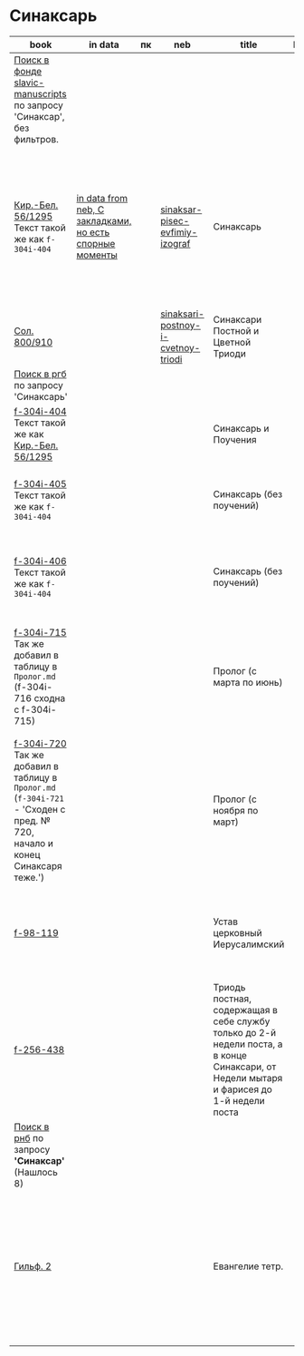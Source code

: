 # Синаксарь

| book                                                                                                                                                                                              | in data                                                                                                                                       | пк | neb                                                                                                         | title                                                                                                                                    | handwriting | date                                                            | Описание                                                                                                                                                      |
|---------------------------------------------------------------------------------------------------------------------------------------------------------------------------------------------------|-----------------------------------------------------------------------------------------------------------------------------------------------|----|-------------------------------------------------------------------------------------------------------------|------------------------------------------------------------------------------------------------------------------------------------------|:-----------:|-----------------------------------------------------------------|---------------------------------------------------------------------------------------------------------------------------------------------------------------|
| [Поиск в фонде slavic-manuscripts](https://kp.rusneb.ru/item/thematicsection/slavic-manuscripts) по запросу 'Синаксар', без фильтров.                                                             |                                                                                                                                               |    |                                                                                                             |                                                                                                                                          |             |                                                                 |                                                                                                                                                               |
| [Кир.-Бел. 56/1295](https://nlr.ru/manuscripts/RA1527/elektronnyiy-katalog?ab=0AA8E89F-0267-4D66-B5E9-399E4474E7B3) Текст такой же как `f-304i-404`                                               | [in data from neb, С закладками, но есть спорные моменты](../../../data/pdf/manuscripts/nlr/kir_bel/0aa8e89f-0267-4d66-b5e9-399e4474e7b3.pdf) |    | [sinaksar-pisec-evfimiy-izograf](https://kp.rusneb.ru/item/material/sinaksar-pisec-evfimiy-izograf)         | Синаксарь                                                                                                                                |     11      | 1486 - 1489                                                     | Кирилло-Белозерский Успенский монастырь. **Выбран этот Синаксарь потому что дата хорошая, а текст такой же как и у `f-304i-406`, `f-304i-405`, `f-304i-404`** |
| [Сол. 800/910](https://nlr.ru/manuscripts/RA1527/elektronnyiy-katalog?ab=0FD190FB-BD37-4E74-B65F-5B8F72900E24)                                                                                    |                                                                                                                                               |    | [sinaksari-postnoy-i-cvetnoy-triodi](https://kp.rusneb.ru/item/material/sinaksari-postnoy-i-cvetnoy-triodi) | Синаксари Постной и Цветной Триоди                                                                                                       |             | Кон. XV - нач. XVI вв.                                          |                                                                                                                                                               |
| [Поиск в ргб](https://lib-fond.ru/search/) по запросу 'Синаксарь'                                                                                                                                 |                                                                                                                                               |    |                                                                                                             |                                                                                                                                          |             |                                                                 |                                                                                                                                                               |
| [f-304i-404](https://lib-fond.ru/lib-rgb/304-i/f-304i-404) Текст такой же как [Кир.-Бел. 56/1295](https://nlr.ru/manuscripts/RA1527/elektronnyiy-katalog?ab=0AA8E89F-0267-4D66-B5E9-399E4474E7B3) |                                                                                                                                               |    |                                                                                                             | Синаксарь и Поучения                                                                                                                     |     9+      | ХV или нач. ХVІ в.                                              | Большое содержание в ргб по листам                                                                                                                            |
| [f-304i-405](https://lib-fond.ru/lib-rgb/304-i/f-304i-405) Текст такой же как `f-304i-404`                                                                                                        |                                                                                                                                               |    |                                                                                                             | Синаксарь (без поучений)                                                                                                                 |     9+      | XVI в.                                                          | **Из описания в ргб № 406, возможно эта Рукопись схожа с № 404, № 406**                                                                                       |
| [f-304i-406](https://lib-fond.ru/lib-rgb/304-i/f-304i-406) Текст такой же как `f-304i-404`                                                                                                        |                                                                                                                                               |    |                                                                                                             | Синаксарь (без поучений)                                                                                                                 |     11+     | ХVІ в.                                                          | **Полуустав, в четверть, по числу и порядку оба списка сходны с № 404**                                                                                       |
| [f-304i-715](https://lib-fond.ru/lib-rgb/304-i/f-304i-715) Так же добавил в таблицу в `Пролог.md` (f-304i-716 сходна c f-304i-715)                                                                |                                                                                                                                               |    |                                                                                                             | Пролог (с марта по июнь)                                                                                                                 |      8      | 1429 г.                                                         | В конце ркп. прибавлено: ... **Синаксарь от суботы сыроястъной до недели всех Святых (статей числ. 27, срав. № 44 л. 187).**                                  |
| [f-304i-720](https://lib-fond.ru/lib-rgb/304-i/f-304i-720) Так же добавил в таблицу в `Пролог.md` (`f-304i-721` - 'Сходен с пред. № 720, начало и конец Синаксаря теже.')                         |                                                                                                                                               |    |                                                                                                             | Пролог (с ноября по март)                                                                                                                |     11      | 1469 г.                                                         | С л. 374 следует Синаксарь ... начинаема от мытаря и фарисея и кончавающа даже и до всех Святых, – но здесь оканчивается 3-ю неделею поста.                   |
| [f-98-119](https://lib-fond.ru/lib-rgb/98/f-98-119)                                                                                                                                               |                                                                                                                                               |    |                                                                                                             | Устав церковный Иерусалимский                                                                                                            |     10+     | Втор. четв. XVI в.                                              | **Синаксарь из русских и славянских памятей святым и праздникам (л. 47–208 об.).**                                                                            |
| [f-256-438](https://lib-fond.ru/lib-rgb/256/f-256-438)                                                                                                                                            |                                                                                                                                               |    |                                                                                                             | Триодь постная, содержащая в себе службу только до 2-й недели поста, а в конце Синаксари, от Недели мытаря и фарисея до 1-й недели поста |     10      | Втор. четв. XV в.                                               |                                                                                                                                                               |
| [Поиск в рнб](https://nlr.ru/manuscripts/RA1527/elektronnyiy-katalog) по запросу **'Синаксар'** (Нашлось 8)                                                                                       |                                                                                                                                               |    |                                                                                                             |                                                                                                                                          |             |                                                                 |                                                                                                                                                               |
| [Гильф. 2](https://nlr.ru/manuscripts/RA1527/elektronnyiy-katalog?ab=D157FA07-FF83-4AF2-851A-09DC187B4F9F)                                                                                        |                                                                                                                                               |    |                                                                                                             | Евангелие тетр.                                                                                                                          |      9      | Втор. четв. - серед. XIV в. и (л. 266 об. - 267 об.) XV-XVI вв. | В рнб написано, что в Рукописи есть Синаксарь                                                                                                                 |
|                                                                                                                                                                                                   |                                                                                                                                               |    |                                                                                                             |                                                                                                                                          |             |                                                                 |                                                                                                                                                               |

